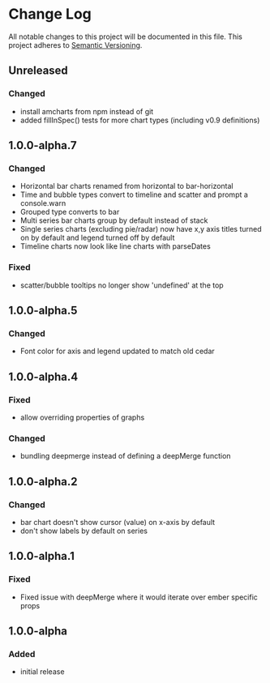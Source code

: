 # Change Log

All notable changes to this project will be documented in this file.
This project adheres to [Semantic Versioning](http://semver.org/).

## Unreleased
### Changed
- install amcharts from npm instead of git
- added fillInSpec() tests for more chart types (including v0.9 definitions)

## 1.0.0-alpha.7
### Changed
- Horizontal bar charts renamed from horizontal to bar-horizontal
- Time and bubble types convert to timeline and scatter and prompt a console.warn
- Grouped type converts to bar
- Multi series bar charts group by default instead of stack
- Single series charts (excluding pie/radar) now have x,y axis titles turned on by default and legend turned off by default
- Timeline charts now look like line charts with parseDates
### Fixed
- scatter/bubble tooltips no longer show 'undefined' at the top

## 1.0.0-alpha.5
### Changed
- Font color for axis and legend updated to match old cedar

## 1.0.0-alpha.4
### Fixed
- allow overriding properties of graphs
### Changed
- bundling deepmerge instead of defining a deepMerge function

## 1.0.0-alpha.2
### Changed
- bar chart doesn't show cursor (value) on x-axis by default
- don't show labels by default on series

## 1.0.0-alpha.1
### Fixed
- Fixed issue with deepMerge where it would iterate over ember specific props

## 1.0.0-alpha
### Added
- initial release
